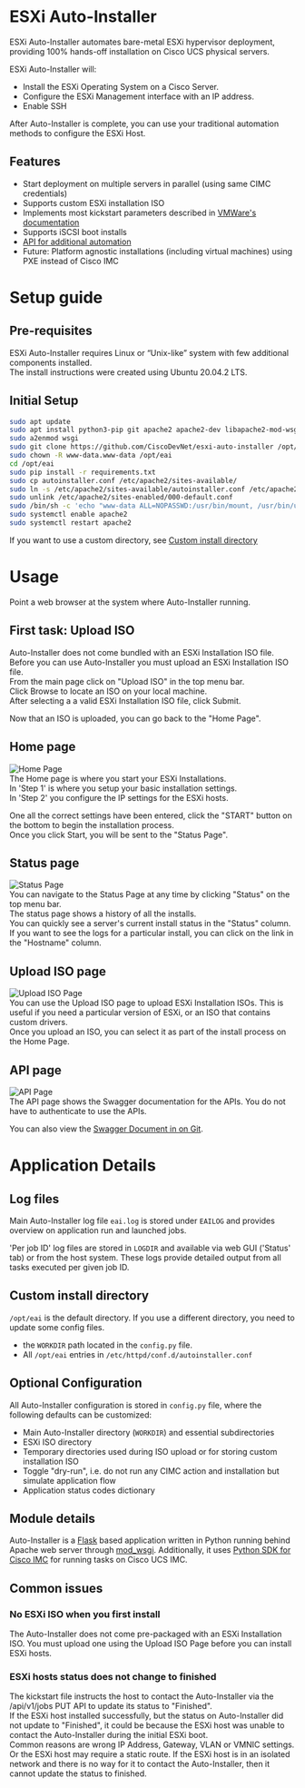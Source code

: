 # ESXi Auto-Installer

ESXi Auto-Installer automates bare-metal ESXi hypervisor deployment, providing 100% hands-off installation on Cisco UCS physical servers.

ESXi Auto-Installer will:
- Install the ESXi Operating System on a Cisco Server.
- Configure the ESXi Management interface with an IP address.
- Enable SSH

After Auto-Installer is complete, you can use your traditional automation methods to configure the ESXi Host.

## Features
- Start deployment on multiple servers in parallel (using same CIMC credentials)
- Supports custom ESXi installation ISO
- Implements most kickstart parameters described in [VMWare's documentation](https://docs.vmware.com/en/VMware-vSphere/7.0/com.vmware.esxi.upgrade.doc/GUID-61A14EBB-5CF3-43EE-87EF-DB8EC6D83698.html)
- Supports iSCSI boot installs
- [API for additional automation](https://ciscodevnet.github.io/esxi-auto-installer/)
- Future: Platform agnostic installations (including virtual machines) using PXE instead of Cisco IMC

# Setup guide

## Pre-requisites

ESXi Auto-Installer requires Linux or “Unix-like” system with few additional components installed.\
The install instructions were created using Ubuntu 20.04.2 LTS.

## Initial Setup

``` bash
sudo apt update
sudo apt install python3-pip git apache2 apache2-dev libapache2-mod-wsgi-py3 genisoimage -y
sudo a2enmod wsgi
sudo git clone https://github.com/CiscoDevNet/esxi-auto-installer /opt/eai
sudo chown -R www-data.www-data /opt/eai
cd /opt/eai
sudo pip install -r requirements.txt
sudo cp autoinstaller.conf /etc/apache2/sites-available/
sudo ln -s /etc/apache2/sites-available/autoinstaller.conf /etc/apache2/sites-enabled/autoinstaller.conf
sudo unlink /etc/apache2/sites-enabled/000-default.conf 
sudo /bin/sh -c 'echo "www-data ALL=NOPASSWD:/usr/bin/mount, /usr/bin/umount, /usr/bin/mkdir, /usr/bin/chown, /usr/bin/rmdir" > /etc/sudoers.d/apache'
sudo systemctl enable apache2
sudo systemctl restart apache2
```

If you want to use a custom directory, see [Custom install directory](#Custom-install-directory)

# Usage

Point a web browser at the system where Auto-Installer running.

## First task: Upload ISO

Auto-Installer does not come bundled with an ESXi Installation ISO file. Before you can use Auto-Installer you must upload an ESXi Installation ISO file.\
From the main page click on "Upload ISO" in the top menu bar.\
Click Browse to locate an ISO on your local machine.\
After selecting a a valid ESXi Installation ISO file, click Submit.

Now that an ISO is uploaded, you can go back to the "Home Page".

## Home page

![Home Page](doc_images/home.png)\
The Home page is where you start your ESXi Installations.\
In 'Step 1' is where you setup your basic installation settings.\
In 'Step 2' you configure the IP settings for the ESXi hosts.

One all the correct settings have been entered, click the "START" button on the bottom to begin the installation process.\
Once you click Start, you will be sent to the "Status Page".

## Status page

![Status Page](doc_images/status.png)\
You can navigate to the Status Page at any time by clicking "Status" on the top menu bar.\
The status page shows a history of all the installs.\
You can quickly see a server's current install status in the "Status" column.\
If you want to see the logs for a particular install, you can click on the link in the "Hostname" column.

## Upload ISO page

![Upload ISO Page](doc_images/uploadiso.png)\
You can use the Upload ISO page to upload ESXi Installation ISOs. This is useful if you need a particular version of ESXi, or an ISO that contains custom drivers.\
Once you upload an ISO, you can select it as part of the install process on the Home Page.

## API page

![API Page](doc_images/api.png)\
The API page shows the Swagger documentation for the APIs. You do not have to authenticate to use the APIs.

You can also view the [Swagger Document in on Git](https://ciscodevnet.github.io/esxi-auto-installer/).

# Application Details

## Log files

Main Auto-Installer log file `eai.log` is stored under `EAILOG` and provides overview on application run and launched jobs.

'Per job ID' log files are stored in `LOGDIR` and available via web GUI ('Status' tab) or from the host system. These logs provide detailed output from all tasks executed per given job ID.

## Custom install directory

`/opt/eai` is the default directory. If you use a different directory, you need to update some config files.
- the `WORKDIR` path located in the `config.py` file.
- All `/opt/eai` entries in `/etc/httpd/conf.d/autoinstaller.conf`

## Optional Configuration

All Auto-Installer configuration is stored in `config.py` file, where the following defaults can be customized:
- Main Auto-Installer directory (`WORKDIR`) and essential subdirectories
- ESXi ISO directory
- Temporary directories used during ISO upload or for storing custom installation ISO
- Toggle "dry-run", i.e. do not run any CIMC action and installation but simulate application flow
- Application status codes dictionary

## Module details

Auto-Installer is a [Flask](https://flask.palletsprojects.com) based application written in Python running behind Apache web server through [mod_wsgi](https://pypi.org/project/mod-wsgi/).
Additionally, it uses [Python SDK for Cisco IMC](https://github.com/CiscoUcs/imcsdk) for running tasks on Cisco UCS IMC.

## Common issues

### No ESXi ISO when you first install
The Auto-Installer does not come pre-packaged with an ESXi Installation ISO. You must upload one using the Upload ISO Page before you can install ESXi hosts.

### ESXi hosts status does not change to finished
The kickstart file instructs the host to contact the Auto-Installer via the /api/v1/jobs PUT API to update its status to "Finished".\
If the ESXi host installed successfully, but the status on Auto-Installer did not update to "Finished", it could be because the ESXi host was unable to contact the Auto-Installer during the initial ESXi boot.\
Common reasons are wrong IP Address, Gateway, VLAN or VMNIC settings. Or the ESXi host may require a static route.
If the ESXi host is in an isolated network and there is no way for it to contact the Auto-Installer, then it cannot update the status to finished.
